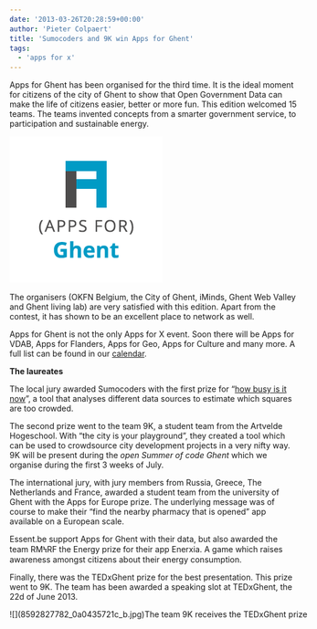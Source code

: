 ```yaml
---
date: '2013-03-26T20:28:59+00:00'
author: 'Pieter Colpaert'
title: 'Sumocoders and 9K win Apps for Ghent'
tags:
  - 'apps for x'
---
```


Apps for Ghent has been organised for the third time. It is the ideal moment for citizens of the city of Ghent to show that Open Government Data can make the life of citizens easier, better or more fun. This edition welcomed 15 teams. The teams invented concepts from a smarter government service, to participation and sustainable energy.

[![logo_screen_square_bgTransparent](logo_screen_square_bgTransparent.png)](http://okfn.be/files/2011/12/logo_screen_square_bgTransparent.png)

The organisers (OKFN Belgium, the City of Ghent, iMinds, Ghent Web Valley and Ghent living lab) are very satisfied with this edition. Apart from the contest, it has shown to be an excellent place to network as well.

Apps for Ghent is not the only Apps for X event. Soon there will be Apps for VDAB, Apps for Flanders, Apps for Geo, Apps for Culture and many more. A full list can be found in our [calendar](http://okfn.be/calendar/ 'Calendar').

**The laureates**

The local jury awarded Sumocoders with the first prize for “[how busy is it now](http://hoedrukist.nu/)”, a tool that analyses different data sources to estimate which squares are too crowded.

The second prize went to the team 9K, a student team from the Artvelde Hogeschool. With “the city is your playground”, they created a tool which can be used to crowdsource city development projects in a very nifty way. 9K will be present during the _open Summer of code Ghent_ which we organise during the first 3 weeks of July.

The international jury, with jury members from Russia, Greece, The Netherlands and France, awarded a student team from the university of Ghent with the Apps for Europe prize. The underlying message was of course to make their “find the nearby pharmacy that is opened” app available on a European scale.

Essent.be support Apps for Ghent with their data, but also awarded the team RMϞRF the Energy prize for their app Enerxia. A game which raises awareness amongst citizens about their energy consumption.

Finally, there was the TEDxGhent prize for the best presentation. This prize went to 9K. The team has been awarded a speaking slot at TEDxGhent, the 22d of June 2013.

<div class="wp-caption alignnone" style="width: 624px">![](8592827782_0a0435721c_b.jpg)The team 9K receives the TEDxGhent prize

</div>
